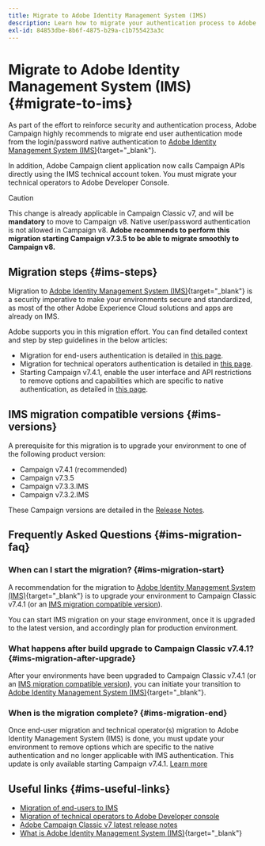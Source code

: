 ```yaml
---
title: Migrate to Adobe Identity Management System (IMS)
description: Learn how to migrate your authentication process to Adobe Identity Management System (IMS)
exl-id: 84853dbe-8b6f-4875-b29a-c1b755423a3c
---
```

# Migrate to Adobe Identity Management System (IMS) {#migrate-to-ims}

As part of the effort to reinforce security and authentication process, Adobe Campaign highly recommends to migrate end user authentication mode from the login/password native authentication to [Adobe Identity Management System (IMS)](https://helpx.adobe.com/enterprise/using/identity.html){target="_blank"}.

In addition, Adobe Campaign client application now calls Campaign APIs directly using the IMS technical account token. You must migrate your technical operators to Adobe Developer Console.

>[!CAUTION]
>
>This change is already applicable in Campaign Classic v7, and will be **mandatory** to move to Campaign v8. Native user/password authentication is not allowed in Campaign v8. **Adobe recommends to perform this migration starting Campaign v7.3.5 to be able to migrate smoothly to Campaign v8.**
>

## Migration steps {#ims-steps}

Migration to [Adobe Identity Management System (IMS)](https://helpx.adobe.com/enterprise/using/identity.html){target="_blank"} is a security imperative to make your environments secure and standardized, as most of the other Adobe Experience Cloud solutions and apps are already on IMS.

Adobe supports you in this migration effort. You can find detailed context and step by step guidelines in the below articles:

* Migration for end-users authentication is detailed in [this page](migrate-users-to-ims.md).
* Migration for technical operators authentication is detailed in [this page](ims-migration.md).
* Starting Campaign v7.4.1, enable the user interface and API restrictions to remove options and capabilities which are specific to native authentication, as detailed in [this page](impact-ims-migration.md).
## IMS migration compatible versions {#ims-versions}

A prerequisite for this migration is to upgrade your environment to one of the following product version:

* Campaign v7.4.1 (recommended)
* Campaign v7.3.5 
* Campaign v7.3.3.IMS
* Campaign v7.3.2.IMS

These Campaign versions are detailed in the [Release Notes](../../rn/using/latest-release.md).

## Frequently Asked Questions {#ims-migration-faq}

### When can I start the migration? {#ims-migration-start}

A recommendation for the migration to [Adobe Identity Management System (IMS)](https://helpx.adobe.com/enterprise/using/identity.html){target="_blank"} is to upgrade your environment to Campaign Classic v7.4.1 (or an [IMS migration compatible version](#ims-versions)).

You can start IMS migration on your stage environment, once it is upgraded to the latest version, and accordingly plan for production environment.

### What happens after build upgrade to Campaign Classic v7.4.1? {#ims-migration-after-upgrade}

After your environments have been upgraded to Campaign Classic v7.4.1 (or an [IMS migration compatible version](#ims-versions)), you can initiate your transition to [Adobe Identity Management System (IMS)](https://helpx.adobe.com/enterprise/using/identity.html){target="_blank"}. 

### When is the migration complete? {#ims-migration-end}

Once end-user migration and technical operator(s) migration to Adobe Identity Management System (IMS) is done, you must update your environment to remove options which are specific to the native authentication and no longer applicable with IMS authentication. This update is only available starting Campaign v7.4.1. [Learn more](impact-ims-migration.md)

## Useful links {#ims-useful-links}

* [Migration of end-users to IMS](migrate-users-to-ims.md)
* [Migration of technical operators to Adobe Developer console](ims-migration.md)
* [Adobe Campaign Classic v7 latest release notes](../../rn/using/latest-release.md)
* [What is Adobe Identity Management System (IMS)](https://helpx.adobe.com/enterprise/using/identity.html){target="_blank"}
